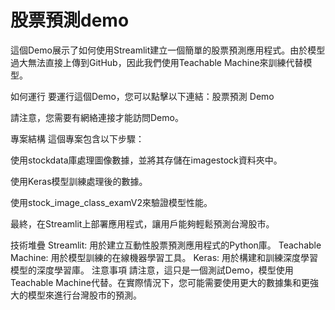 # 股票預測demo
這個Demo展示了如何使用Streamlit建立一個簡單的股票預測應用程式。由於模型過大無法直接上傳到GitHub，因此我們使用Teachable Machine來訓練代替模型。

如何運行
要運行這個Demo，您可以點擊以下連結：股票預測 Demo

請注意，您需要有網絡連接才能訪問Demo。

專案結構
這個專案包含以下步驟：

使用stockdata庫處理圖像數據，並將其存儲在imagestock資料夾中。

使用Keras模型訓練處理後的數據。

使用stock_image_class_examV2來驗證模型性能。

最終，在Streamlit上部署應用程式，讓用戶能夠輕鬆預測台灣股市。

技術堆疊
Streamlit: 用於建立互動性股票預測應用程式的Python庫。
Teachable Machine: 用於模型訓練的在線機器學習工具。
Keras: 用於構建和訓練深度學習模型的深度學習庫。
注意事項
請注意，這只是一個測試Demo，模型使用Teachable Machine代替。在實際情況下，您可能需要使用更大的數據集和更強大的模型來進行台灣股市的預測。
